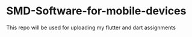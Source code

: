 # SMD-Software-for-mobile-devices
This repo will be used for uploading my flutter and dart assignments

